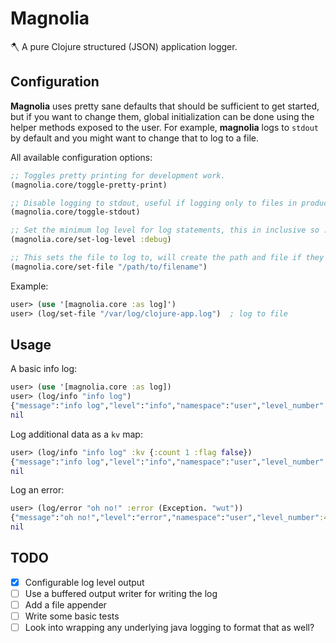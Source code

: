 # Magnolia

🪓 A pure Clojure structured (JSON) application logger.

## Configuration

**Magnolia** uses pretty sane defaults that should be sufficient to get started, but if you want to change them, global initialization can be done using the helper methods exposed to the user. For example, **magnolia** logs to `stdout` by default and you might want to change that to log to a file.

All available configuration options:

``` clojure
;; Toggles pretty printing for development work.
(magnolia.core/toggle-pretty-print)

;; Disable logging to stdout, useful if logging only to files in production environments.
(magnolia.core/toggle-stdout)

;; Set the minimum log level for log statements, this in inclusive so :debug is the most permissive, :warn will only log warnings and higher (see level-mapping).
(magnolia.core/set-log-level :debug)

;; This sets the file to log to, will create the path and file if they don't already exist.
(magnolia.core/set-file "/path/to/filename")
```

Example:

``` clojure
user> (use '[magnolia.core :as log]')
user> (log/set-file "/var/log/clojure-app.log")  ; log to file
```

## Usage

A basic info log:

``` clojure
user> (use '[magnolia.core :as log])
user> (log/info "info log")
{"message":"info log","level":"info","namespace":"user","level_number":20,"timestamp":"2020-07-21T23:13:35.990164Z"}
nil
```

Log additional data as a `kv` map:

``` clojure
user> (log/info "info log" :kv {:count 1 :flag false})
{"message":"info log","level":"info","namespace":"user","level_number":20,"timestamp":"2020-07-21T23:14:29.114702Z","kv":{"count":1,"flag":false}}
nil
```

Log an error:

``` clojure
user> (log/error "oh no!" :error (Exception. "wut"))
{"message":"oh no!","level":"error","namespace":"user","level_number":40,"timestamp":"2020-07-21T23:15:05.447581Z","error":"java.lang.Exception: wut","stacktrace":"user$eval11942.invokeStatic(NO_SOURCE_FILE:55)\n...java.base\/java.lang.Thread.run(Thread.java:832)"}
nil
```

## TODO

- [x] Configurable log level output
- [ ] Use a buffered output writer for writing the log
- [ ] Add a file appender
- [ ] Write some basic tests
- [ ] Look into wrapping any underlying java logging to format that as well?
